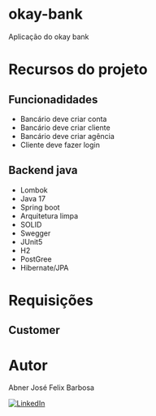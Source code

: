 # okay-bank

Aplicação do okay bank

# Recursos do projeto

## Funcionadidades

- Bancário deve criar conta
- Bancário deve criar cliente
- Bancário deve criar agência
- Cliente deve fazer login

## Backend java

- Lombok
- Java 17
- Spring boot
- Arquitetura limpa
- SOLID
- Swegger
- JUnit5
- H2
- PostGree
- Hibernate/JPA

# Requisições

## Customer

# Autor

Abner José Felix Barbosa

[![LinkedIn](https://img.shields.io/badge/LinkedIn-0077B5?style=for-the-badge&logo=linkedin&logoColor=white)](https://www.linkedin.com/in/abner-jose-feliz-barbosa/)
